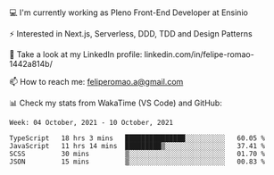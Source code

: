 💻 I'm currently working as Pleno Front-End Developer at Ensinio

⚡ Interested in Next.js, Serverless, DDD, TDD and Design Patterns

👥 Take a look at my LinkedIn profile: linkedin.com/in/felipe-romao-1442a814b/

📫 How to reach me: feliperomao.a@gmail.com

📊 Check my stats from WakaTime (VS Code) and GitHub:

<!--START_SECTION:waka-->
```text
Week: 04 October, 2021 - 10 October, 2021

TypeScript   18 hrs 3 mins   ███████████████░░░░░░░░░░   60.05 % 
JavaScript   11 hrs 14 mins  █████████▒░░░░░░░░░░░░░░░   37.41 % 
SCSS         30 mins         ▒░░░░░░░░░░░░░░░░░░░░░░░░   01.70 % 
JSON         15 mins         ▒░░░░░░░░░░░░░░░░░░░░░░░░   00.83 % 
```
<!--END_SECTION:waka-->
